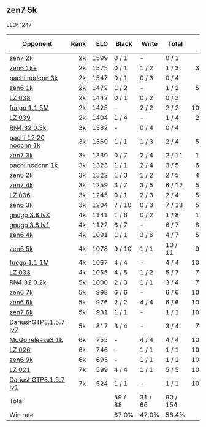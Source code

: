 ## zen7 5k ##

ELO: 1247

Opponent | Rank | ELO | Black | Write | Total | Win rate
---------|-----:|----:|-------|-------|-------|-------:
[zen7 2k](zen7%202k.md) | 2k | 1599 | 0 / 1 | - | 0 / 1 | 0.0%
[zen6 1k+](zen6%201k+.md) | 2k | 1575 | 0 / 1 | 1 / 2 | 1 / 3 | 33.3%
[pachi nodcnn 3k](pachi%20nodcnn%203k.md) | 2k | 1547 | 0 / 1 | 0 / 3 | 0 / 4 | 0.0%
[zen6 1k](zen6%201k.md) | 2k | 1472 | 1 / 2 | - | 1 / 2 | 50.0%
[LZ 038](LZ%20038.md) | 2k | 1442 | 0 / 1 | 0 / 2 | 0 / 3 | 0.0%
[fuego 1.1 5M](fuego%201.1%205M.md) | 2k | 1425 | - | 2 / 2 | 2 / 2 | 100.0%
[LZ 039](LZ%20039.md) | 2k | 1404 | 1 / 4 | - | 1 / 4 | 25.0%
[RN4.32 0.3k](RN4.32%200.3k.md) | 3k | 1382 | - | 0 / 4 | 0 / 4 | 0.0%
[pachi 12.20 nodcnn 1k](pachi%2012.20%20nodcnn%201k.md) | 3k | 1369 | 1 / 1 | 1 / 3 | 2 / 4 | 50.0%
[zen7 3k](zen7%203k.md) | 3k | 1330 | 0 / 7 | 2 / 4 | 2 / 11 | 18.2%
[pachi nodcnn 1k](pachi%20nodcnn%201k.md) | 3k | 1323 | 1 / 1 | 2 / 4 | 3 / 5 | 60.0%
[zen6 2k](zen6%202k.md) | 3k | 1322 | 1 / 3 | 1 / 2 | 2 / 5 | 40.0%
[zen7 4k](zen7%204k.md) | 3k | 1259 | 3 / 7 | 3 / 5 | 6 / 12 | 50.0%
[LZ 036](LZ%20036.md) | 3k | 1245 | 0 / 1 | 2 / 3 | 2 / 4 | 50.0%
[zen6 3k](zen6%203k.md) | 3k | 1204 | 7 / 10 | 0 / 3 | 7 / 13 | 53.8%
[gnugo 3.8 lvX](gnugo%203.8%20lvX.md) | 4k | 1141 | 1 / 6 | 0 / 2 | 1 / 8 | 12.5%
[gnugo 3.8 lv1](gnugo%203.8%20lv1.md) | 4k | 1122 | 6 / 7 | - | 6 / 7 | 85.7%
[zen6 4k](zen6%204k.md) | 4k | 1091 | 1 / 1 | 3 / 6 | 4 / 7 | 57.1%
[zen6 5k](zen6%205k.md) | 4k | 1078 | 9 / 10 | 1 / 1 | 10 / 11 | 90.9%
[fuego 1.1 1M](fuego%201.1%201M.md) | 4k | 1067 | 4 / 4 | - | 4 / 4 | 100.0%
[LZ 033](LZ%20033.md) | 4k | 1055 | 4 / 5 | 1 / 2 | 5 / 7 | 71.4%
[RN4.32 0.2k](RN4.32%200.2k.md) | 5k | 1000 | 2 / 3 | 1 / 1 | 3 / 4 | 75.0%
[zen6 7k](zen6%207k.md) | 5k | 998 | 6 / 6 | - | 6 / 6 | 100.0%
[zen6 6k](zen6%206k.md) | 5k | 976 | 2 / 2 | 4 / 4 | 6 / 6 | 100.0%
[zen7 6k](zen7%206k.md) | 5k | 931 | 1 / 1 | - | 1 / 1 | 100.0%
[DariushGTP3.1.5.7 lv7](DariushGTP3.1.5.7%20lv7.md) | 5k | 817 | 3 / 4 | - | 3 / 4 | 75.0%
[MoGo release3 1k](MoGo%20release3%201k.md) | 6k | 755 | - | 4 / 4 | 4 / 4 | 100.0%
[LZ 026](LZ%20026.md) | 6k | 746 | - | 1 / 1 | 1 / 1 | 100.0%
[zen6 9k](zen6%209k.md) | 6k | 693 | - | 1 / 1 | 1 / 1 | 100.0%
[LZ 021](LZ%20021.md) | 7k | 599 | 4 / 4 | 1 / 1 | 5 / 5 | 100.0%
[DariushGTP3.1.5.7 lv1](DariushGTP3.1.5.7%20lv1.md) | 7k | 524 | 1 / 1 | - | 1 / 1 | 100.0%
Total | | | 59 / 88 | 31 / 66 | 90 / 154 | 
Win rate| | | 67.0% | 47.0% | 58.4% | 
